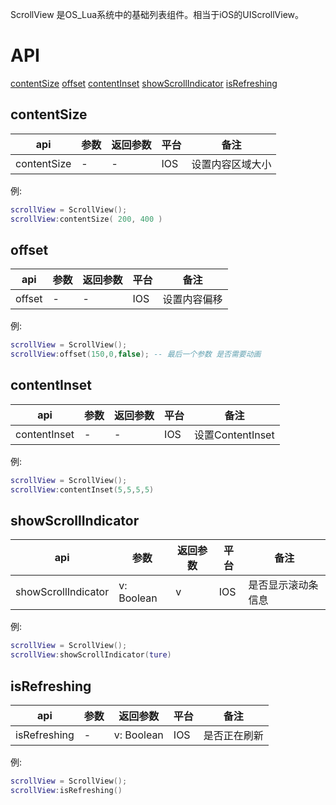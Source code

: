 ScrollView 是OS_Lua系统中的基础列表组件。相当于iOS的UIScrollView。 

# API

[contentSize](#contentSize)
[offset](#offset)
[contentInset](#contentInset)
[showScrollIndicator](#showScrollIndicator)
[isRefreshing](#isRefreshing)



## contentSize
| api  |参数   |返回参数   |平台   |备注|
| ------------ | ------------ | ------------ | ------------ | ------------ |
|  contentSize      |    -  |  -   |  IOS    |     设置内容区域大小  |

例:
```lua
scrollView = ScrollView();
scrollView:contentSize( 200, 400 )

```
## offset
| api  |参数   |返回参数   |平台   |备注|
| ------------ | ------------ | ------------ | ------------ | ------------ |
|    offset    |  -    |   -  | IOS     |   设置内容偏移    |

例:
```lua
scrollView = ScrollView();
scrollView:offset(150,0,false); -- 最后一个参数 是否需要动画

```

## contentInset
| api  |参数   |返回参数   |平台   |备注|
| ------------ | ------------ | ------------ | ------------ | ------------ |
|   contentInset     |     - |   -  |  IOS    |   设置ContentInset    |

例:
```lua
scrollView = ScrollView();
scrollView:contentInset(5,5,5,5)

```

## showScrollIndicator
| api  |参数   |返回参数   |平台   |备注|
| ------------ | ------------ | ------------ | ------------ | ------------ |
|   showScrollIndicator     |    v: Boolean  |  v   |   IOS   |   是否显示滚动条信息    |

例:
```lua
scrollView = ScrollView();
scrollView:showScrollIndicator(ture)

```

## isRefreshing
| api  |参数   |返回参数   |平台   |备注|
| ------------ | ------------ | ------------ | ------------ | ------------ |
|   isRefreshing     |  -    | v: Boolean    |  IOS    |   是否正在刷新    |

例:
```lua
scrollView = ScrollView();
scrollView:isRefreshing()
```















